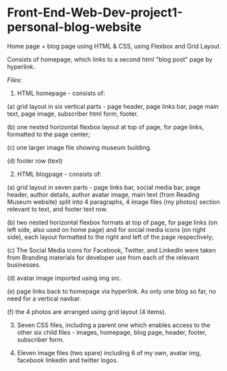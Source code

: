# Front-End-Web-Dev-project1-personal-blog-website
Home page + blog page using HTML &amp; CSS, using Flexbox and Grid Layout.

Consists of homepage, which links to a second html "blog post" page by hyperlink. 

<em>Files:</em>

1. HTML homepage - consists of:

(a) grid layout in six vertical parts - page header, page links bar, page main text, page image, subscriber html form, footer. 

(b) one nested horizontal flexbox layout at top of page, for page links, formatted to the page center;

(c) one larger image file showing museum building.

(d) footer row (text)
 

2. HTML blogpage - consists of:

(a) grid layout in seven parts - page links bar, social media bar, page header, author details, author avatar image, main text (from Reading Museum website) split into 4 paragraphs, 4 image files (my photos) section relevant to text, and footer text row.

(b) two nested horizontal flexbox formats at top of page, for page links (on left side, also used on home page) and for social media icons (on right side), each layout formatted to the right and left of the page respectively;

(c) The Social Media icons for Facebook, Twitter, and LinkedIn were taken from Branding materials for developer use from each of the relevant businesses.

(d) avatar image imported using img src.

(e) page links back to homepage via hyperlink. As only one blog so far, no need for a vertical navbar.

(f) the 4 photos are arranged using grid layout (4 items).

3. Seven CSS files, including a parent one which enables access to the other six child files - images, homepage, blog page, header, footer, subscriber form.

4. Eleven image files (two spare) including 6 of my own, avatar img, facebook linkedin and twitter logos. 

